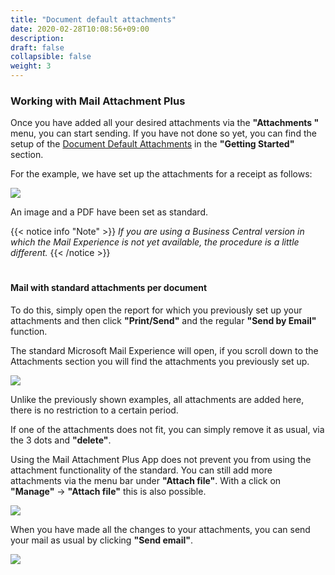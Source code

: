 ```yaml
---
title: "Document default attachments"
date: 2020-02-28T10:08:56+09:00
description: 
draft: false
collapsible: false
weight: 3
---
```

### Working with Mail Attachment Plus

Once you have added all your desired attachments via the **"Attachments "** menu, you can start sending. If you have not done so yet, you can find the setup of the [Document Default Attachments](/en-us/apps/mail_attachment_plus/first-steps/setup/defaults-document/) in the **"Getting Started"** section.

For the example, we have set up the attachments for a receipt as follows:

![](images/apps/attachmentdocumentsetup.PNG)

An image and a PDF have been set as standard.

{{< notice info "Note" >}}
 _If you are using a Business Central version in which the Mail Experience is not yet available, the procedure is a little different._
{{< /notice >}}
#

#### Mail with standard attachments per document
To do this, simply open the report for which you previously set up your attachments and then click **"Print/Send"** and the regular **"Send by Email"** function.

The standard Microsoft Mail Experience will open, if you scroll down to the Attachments section you will find the attachments you previously set up.

![](images/apps/attachmentdocumentdialog.PNG)

Unlike the previously shown examples, all attachments are added here, there is no restriction to a certain period.

If one of the attachments does not fit, you can simply remove it as usual, via the 3 dots and **"delete"**.

Using the Mail Attachment Plus App does not prevent you from using the attachment functionality of the standard. You can still add more attachments via the menu bar under **"Attach file"**. With a click on **"Manage"** -> **"Attach file"** this is also possible.

![](images/apps/attachmentdocumentdialogchange.PNG)

When you have made all the changes to your attachments, you can send your mail as usual by clicking **"Send email"**.

![](images/apps/attachmentdocumentmail.PNG)
